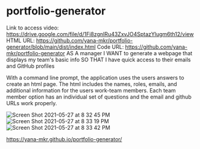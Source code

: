 # portfolio-generator
Link to access video: https://drive.google.com/file/d/1Fi8zgnIRu43ZxvJO4SptazYlugm6th12/view
HTML URL: https://github.com/yana-mkr/portfolio-generator/blob/main/dist/index.html
Code URL: https://github.com/yana-mkr/portfolio-generator
AS A manager
I WANT to generate a webpage that displays my team's basic info
SO THAT I have quick access to their emails and GitHub profiles

With a command line prompt, the application uses the users answers to create an html page.
The html includes the names, roles, emails, and additional information for the users work-team members.
Each team member option has an individual set of questions and the email and github URLs work properly.

![Screen Shot 2021-05-27 at 8 32 45 PM](https://user-images.githubusercontent.com/77705260/119917014-478f3a80-bf2b-11eb-8356-13647399fd2d.png)
![Screen Shot 2021-05-27 at 8 33 19 PM](https://user-images.githubusercontent.com/77705260/119917018-49f19480-bf2b-11eb-9888-80638538dd70.png)
![Screen Shot 2021-05-27 at 8 33 42 PM](https://user-images.githubusercontent.com/77705260/119917024-4bbb5800-bf2b-11eb-96df-28bfb7bc8f3a.png)

https://yana-mkr.github.io/portfolio-generator/
